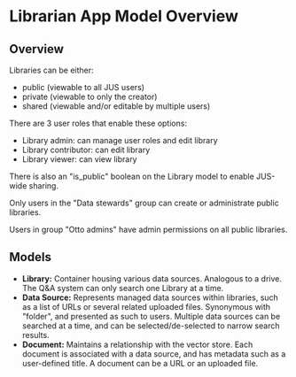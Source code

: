 # Librarian App Model Overview

## Overview

Libraries can be either:
* public (viewable to all JUS users)
* private (viewable to only the creator)
* shared (viewable and/or editable by multiple users)

There are 3 user roles that enable these options:
* Library admin: can manage user roles and edit library
* Library contributor: can edit library
* Library viewer: can view library

There is also an "is_public" boolean on the Library model to enable JUS-wide sharing.

Only users in the "Data stewards" group can create or administrate public libraries.

Users in group "Otto admins" have admin permissions on all public libraries.

## Models

- **Library:** Container housing various data sources. Analogous to a drive. The Q&A system can only search one Library at a time.
- **Data Source:** Represents managed data sources within libraries, such as a list of URLs or several related uploaded files. Synonymous with "folder", and presented as such to users. Multiple data sources can be searched at a time, and can be selected/de-selected to narrow search results.
- **Document:** Maintains a relationship with the vector store. Each document is associated with a data source, and has metadata such as a user-defined title. A document can be a URL or an uploaded file.
